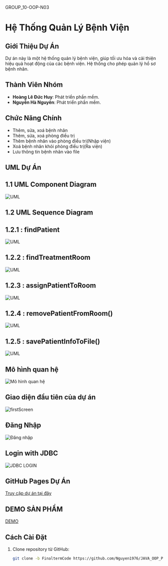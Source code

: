 GROUP_10-OOP-N03 
# Hệ Thống Quản Lý Bệnh Viện

## Giới Thiệu Dự Án
Dự án này là một hệ thống quản lý bệnh viện, giúp tối ưu hóa và cải thiện hiệu quả hoạt động của các bệnh viện. Hệ thống cho phép quản lý hồ sơ bệnh nhân.
## Thành Viên Nhóm
- **Hoàng Lê Đức Huy**: Phát triển phần mềm.
- **Nguyễn Hà Nguyên**: Phát triển phần mềm.

## Chức Năng Chính
- Thêm, sửa, xoá bệnh nhân
- Thêm, sửa, xoá phòng điều trị
- Thêm bệnh nhân vào phòng điều trị(Nhập viện)
- Xoá bệnh nhân khỏi phòng điều trị(Ra viện)
- Lưu thông tin bệnh nhân vào file

## UML Dự Án

## 1.1 UML Component Diagram

![UML](./img/UML.png)

## 1.2 UML Sequence Diagram

## 1.2.1 : findPatient

![UML](./img/sequence1.png)

## 1.2.2 : findTreatmentRoom

![UML](./img/sequence2.png)

## 1.2.3 : assignPatientToRoom

![UML](./img/sequence3.png)

## 1.2.4 : removePatientFromRoom()

![UML](./img/sequence4.png)

## 1.2.5 : savePatientInfoToFile()
![UML](./img/sequence5.png)

## Mô hình quan hệ
![Mô hình quan hệ](./img/db.png)



## Giao diện đầu tiên của dự án
![firstScreen](./img/firstScreen.png)

## Đăng Nhập
![Đăng nhập](./img/logintxt.png)

## Login with JDBC
![JDBC LOGIN](./img/LoginSQL.png)

## GitHub Pages Dự Án
[Truy cập dự án tại đây](https://nguyen1976.github.io/JAVA_OOP_PKA_Nhom_10/)

## DEMO SẢN PHẨM
[DEMO](https://www.youtube.com/watch?v=5trORa60kl8)



## Cách Cài Đặt
1. Clone repository từ GitHub:
   ```bash
   git clone -b FinaltermCode https://github.com/Nguyen1976/JAVA_OOP_PKA_Nhom_10.git
   
